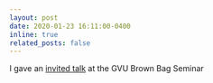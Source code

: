 ```yaml
---
layout: post
date: 2020-01-23 16:11:00-0400
inline: true
related_posts: false
---
```


I gave an [invited talk](https://smartech.gatech.edu/bitstream/handle/1853/62417/hong_martin_wall_videostream.html?sequence=2&isAllowed=y) at the GVU Brown Bag Seminar
